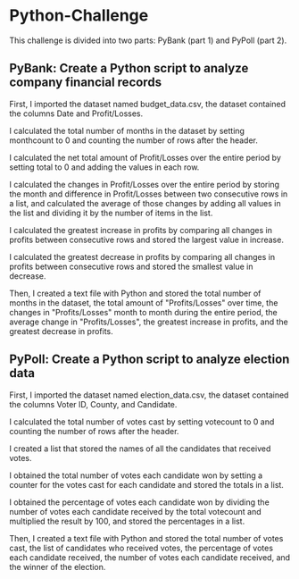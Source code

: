 # Python-Challenge
This challenge is divided into two parts: PyBank (part 1) and PyPoll (part 2). 

## PyBank: Create a Python script to analyze company financial records

First, I imported the dataset named budget_data.csv, the dataset contained the columns Date and Profit/Losses.

I calculated the total number of months in the dataset by setting monthcount to 0 and counting the number of rows after the header.

I calculated the net total amount of Profit/Losses over the entire period by setting total to 0 and adding the values in each row.

I calculated the changes in Profit/Losses over the entire period by storing the month and difference in Profit/Losses between two consecutive rows in a list, and calculated the average of those changes by adding all values in the list and dividing it by the number of items in the list.

I calculated the greatest increase in profits by comparing all changes in profits between consecutive rows and stored the largest value in increase.

I calculated the greatest decrease in profits by comparing all changes in profits between consecutive rows and stored the smallest value in decrease.

Then, I created a text file with Python and stored the total number of months in the dataset, the total amount of "Profits/Losses" over time, the changes in "Profits/Losses" month to month during the entire period, the average change in "Profits/Losses", the greatest increase in profits, and the greatest decrease in profits.

## PyPoll: Create a Python script to analyze election data

First, I imported the dataset named election_data.csv, the dataset contained the columns Voter ID, County, and Candidate.

I calculated the total number of votes cast by setting votecount to 0 and counting the number of rows after the header.

I created a list that stored the names of all the candidates that received votes.

I obtained the total number of votes each candidate won by setting a counter for the votes cast for each candidate and stored the totals in a list.

I obtained the percentage of votes each candidate won by dividing the number of votes each candidate received by the total votecount and multiplied the result by 100, and stored the percentages in a list.

Then, I created a text file with Python and stored the total number of votes cast, the list of candidates who received votes, the percentage of votes each candidate received, the number of votes each candidate received, and the winner of the election.
